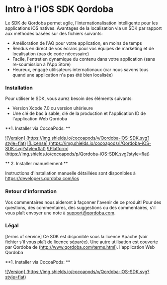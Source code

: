 # Intro à l'iOS SDK Qordoba


Le SDK de Qordoba permet agile, l'internationalisation intelligente pour les applications iOS natives. Avantages de la localisation via un SDK par rapport aux méthodes basées sur des fichiers suivants:

* Amélioration de l'AQ pour votre application, en moins de temps
* Rendus en direct de vos écrans pour vos équipes de marketing et de localisation (pas de code nécessaire)
* Facile, l'entretien dynamique du contenu dans votre application (sans re-soumission à l'App Store)
* Heureux, engagé utilisateurs internationaux (car nous savons tous quand une application n'a pas été bien localisée)


### Installation

Pour utiliser le SDK, vous aurez besoin des éléments suivants:

* Version Xcode 7.0 ou version ultérieure
* Une clé de bac à sable, clé de la production et l'application ID de l'application Web Qordoba


**1. Installer via CocoaPods: **

[![Version] (https://img.shields.io/cocoapods/v/Qordoba-iOS-SDK.svg?style=flat)](http://cocoapods.org/pods/Qordoba-iOS-SDK)
[![License] (https://img.shields.io/cocoapods/l/Qordoba-iOS-SDK.svg?style=flat)](http://cocoapods.org/pods/Qordoba-iOS-SDK)
[![Platform] (https://img.shields.io/cocoapods/p/Qordoba-iOS-SDK.svg?style=flat)](http://cocoapods.org/pods/Qordoba-iOS-SDK)


** 2. Installer manuellement:**

Instructions d'installation manuelle détaillées sont disponibles à https://developers.qordoba.com/ios


### Retour d'information

Vos commentaires nous aideront à façonner l'avenir de ce produit! Pour des questions, des commentaires, des suggestions ou des commentaires, s'il vous plaît envoyer une note à support@qordoba.com.


### Légal

[terms of service] Ce SDK est disponible sous la licence Apache (voir fichier s'il vous plaît de licence séparée). Une autre utilisation est couverte par Qordoba de (http://www.qordoba.com/terms.html).
 l'application Web Qordoba


**1. Installer via CocoaPods: **

[![Version] (https://img.shields.io/cocoapods/v/Qordoba-iOS-SDK.svg?style=flat)](http://cocoapods.org/pods/Qordoba-iOS-SDK)
